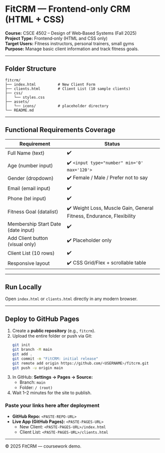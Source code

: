 # FitCRM — Frontend‑only CRM (HTML + CSS)

**Course:** CSCE 4502 – Design of Web‑Based Systems (Fall 2025)  
**Project Type:** Frontend‑only (HTML and CSS only)  
**Target Users:** Fitness instructors, personal trainers, small gyms  
**Purpose:** Manage basic client information and track fitness goals.

---

## Folder Structure
```
fitcrm/
├── index.html          # New Client Form
├── clients.html        # Client List (10 sample clients)
├── css/
│   └── styles.css
├── assets/
│   └── icons/          # placeholder directory
└── README.md
```

---

## Functional Requirements Coverage

| Requirement | Status |
|--------------|---------|
| Full Name (text) | ✔️ |
| Age (number input) | ✔️ `<input type="number" min='0' max='120'>` |
| Gender (dropdown) | ✔️ Female / Male / Prefer not to say |
| Email (email input) | ✔️ |
| Phone (tel input) | ✔️ |
| Fitness Goal (datalist) | ✔️ Weight Loss, Muscle Gain, General Fitness, Endurance, Flexibility |
| Membership Start Date (date input) | ✔️ |
| Add Client button (visual only) | ✔️ Placeholder only |
| Client List (10 rows) | ✔️ |
| Responsive layout | ✔️ CSS Grid/Flex + scrollable table |

---

## Run Locally
Open `index.html` or `clients.html` directly in any modern browser.

---

## Deploy to GitHub Pages
1. Create a **public repository** (e.g., `fitcrm`).  
2. Upload the entire folder or push via Git:
   ```bash
   git init
   git branch -M main
   git add .
   git commit -m "FitCRM: initial release"
   git remote add origin https://github.com/<USERNAME>/fitcrm.git
   git push -u origin main
   ```
3. In GitHub: **Settings → Pages → Source:**  
   - Branch: `main`  
   - Folder: `/ (root)`  
4. Wait 1–2 minutes for the site to publish.

### Paste your links here after deployment
- **GitHub Repo:** `<PASTE-REPO-URL>`  
- **Live App (GitHub Pages):** `<PASTE-PAGES-URL>`  
  - New Client: `<PASTE-PAGES-URL>/index.html`  
  - Client List: `<PASTE-PAGES-URL>/clients.html`

---


© 2025 FitCRM — coursework demo.

